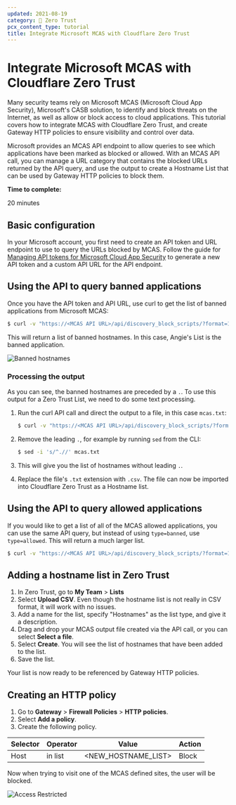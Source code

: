 ```yaml
---
updated: 2021-08-19
category: 🔐 Zero Trust
pcx_content_type: tutorial
title: Integrate Microsoft MCAS with Cloudflare Zero Trust
---
```


# Integrate Microsoft MCAS with Cloudflare Zero Trust

Many security teams rely on Microsoft MCAS (Microsoft Cloud App Security), Microsoft's CASB solution, to identify and block threats on the Internet, as well as allow or block access to cloud applications. This tutorial covers how to integrate MCAS with Cloudflare Zero Trust, and create Gateway HTTP policies to ensure visibility and control over data.

Microsoft provides an MCAS API endpoint to allow queries to see which applications have been marked as blocked or allowed. With an MCAS API call, you can manage a URL category that contains the blocked URLs returned by the API query, and use the output to create a Hostname List that can be used by Gateway HTTP policies to block them.

**Time to complete:**

20 minutes

## Basic configuration

In your Microsoft account, you first need to create an API token and URL endpoint to use to query the URLs blocked by MCAS.
Follow the guide for [Managing API tokens for Microsoft Cloud App Security](https://docs.microsoft.com/en-us/cloud-app-security/api-authentication) to generate a new API token and a custom API URL for the API endpoint.

## Using the API to query banned applications

Once you have the API token and API URL, use curl to get the list of banned applications from Microsoft MCAS:

```sh
$ curl -v "https://<MCAS API URL>/api/discovery_block_scripts/?format=120&type=banned" -H "Authorization: Token <API token>"
```

This will return a list of banned hostnames. In this case, Angie's List is the banned application.

![Banned hostnames](/images/cloudflare-one/microsoft-mcas/mcas-domains.png)

### Processing the output

As you can see, the banned hostnames are preceded by a `.`. To use this output for a Zero Trust List, we need to do some text processing.

1. Run the curl API call and direct the output to a file, in this case `mcas.txt`:

    ```sh
    $ curl -v "https://<MCAS API URL>/api/discovery_block_scripts/?format=120&type=banned" -H "Authorization: Token <API token>" > mcas.txt
    ```

2. Remove the leading `.`, for example by running `sed` from the CLI:

    ```sh
    $ sed -i 's/^.//' mcas.txt
    ```

3. This will give you the list of hostnames without leading `.`.

4. Replace the file's `.txt` extension with `.csv`. The file can now be imported into Cloudflare Zero Trust as a Hostname list.

## Using the API to query allowed applications

If you would like to get a list of all of the MCAS allowed applications, you can use the same API query, but instead of using `type=banned`, use `type=allowed`. This will return a much larger list.

```sh
$ curl -v "https://<MCAS API URL>/api/discovery_block_scripts/?format=120&type=allowed" -H "Authorization: Token <API token>"
```

## Adding a hostname list in Zero Trust

1. In Zero Trust, go to **My Team** > **Lists**
2. Select **Upload CSV**. Even though the hostname list is not really in CSV format, it will work with no issues.
3. Add a name for the list, specify "Hostnames" as the list type, and give it a description.
4. Drag and drop your MCAS output file created via the API call, or you can select **Select a file**.
5. Select **Create**. You will see the list of hostnames that have been added to the list.
6. Save the list.

Your list is now ready to be referenced by Gateway HTTP policies.

## Creating an HTTP policy

1. Go to **Gateway** > **Firewall Policies** > **HTTP policies**.
2. Select **Add a policy**.
3. Create the following policy.

| Selector | Operator | Value         | Action |
| -------- | -------- | ------------- | ------ |
| Host     | in list  | <NEW_HOSTNAME_LIST> | Block  |

Now when trying to visit one of the MCAS defined sites, the user will be blocked.

![Access Restricted](/images/cloudflare-one/microsoft-mcas/mcas-block-page.png)
